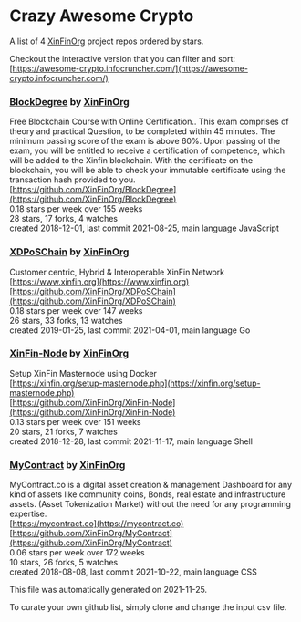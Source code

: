 # Crazy Awesome Crypto
A list of 4 [XinFinOrg](https://github.com/XinFinOrg) project repos ordered by stars.  

Checkout the interactive version that you can filter and sort: 
[https://awesome-crypto.infocruncher.com/](https://awesome-crypto.infocruncher.com/)  


### [BlockDegree](https://github.com/XinFinOrg/BlockDegree) by [XinFinOrg](https://github.com/XinFinOrg)  
Free Blockchain Course with Online Certification.. This exam comprises of theory and practical Question, to be completed within 45 minutes. The minimum passing score of the exam is above 60%. Upon passing of the exam, you will be entitled to receive a certification of competence, which will be added to the Xinfin blockchain. With the certificate on the blockchain, you will be able to check your immutable certificate using the transaction hash provided to you.  
[https://github.com/XinFinOrg/BlockDegree](https://github.com/XinFinOrg/BlockDegree)  
0.18 stars per week over 155 weeks  
28 stars, 17 forks, 4 watches  
created 2018-12-01, last commit 2021-08-25, main language JavaScript  


### [XDPoSChain](https://github.com/XinFinOrg/XDPoSChain) by [XinFinOrg](https://github.com/XinFinOrg)  
Customer centric, Hybrid & Interoperable XinFin Network  
[https://www.xinfin.org](https://www.xinfin.org)  
[https://github.com/XinFinOrg/XDPoSChain](https://github.com/XinFinOrg/XDPoSChain)  
0.18 stars per week over 147 weeks  
26 stars, 33 forks, 13 watches  
created 2019-01-25, last commit 2021-04-01, main language Go  


### [XinFin-Node](https://github.com/XinFinOrg/XinFin-Node) by [XinFinOrg](https://github.com/XinFinOrg)  
Setup XinFin Masternode using Docker  
[https://xinfin.org/setup-masternode.php](https://xinfin.org/setup-masternode.php)  
[https://github.com/XinFinOrg/XinFin-Node](https://github.com/XinFinOrg/XinFin-Node)  
0.13 stars per week over 151 weeks  
20 stars, 21 forks, 7 watches  
created 2018-12-28, last commit 2021-11-17, main language Shell  


### [MyContract](https://github.com/XinFinOrg/MyContract) by [XinFinOrg](https://github.com/XinFinOrg)  
MyContract.co is a digital asset creation & management Dashboard for any kind of assets like community coins, Bonds, real estate and infrastructure assets. (Asset Tokenization Market) without the need for any programming expertise.  
[https://mycontract.co](https://mycontract.co)  
[https://github.com/XinFinOrg/MyContract](https://github.com/XinFinOrg/MyContract)  
0.06 stars per week over 172 weeks  
10 stars, 26 forks, 5 watches  
created 2018-08-08, last commit 2021-10-22, main language CSS  


This file was automatically generated on 2021-11-25.  

To curate your own github list, simply clone and change the input csv file.  